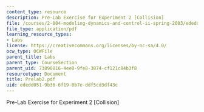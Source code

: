 ```yaml
---
content_type: resource
description: Pre-Lab Exercise for Experiment 2 [Collision]
file: /courses/2-004-modeling-dynamics-and-control-ii-spring-2003/ededd0519b366f190b7eddf5cd3df43c_Prelab2.pdf
file_type: application/pdf
learning_resource_types:
- Labs
license: https://creativecommons.org/licenses/by-nc-sa/4.0/
ocw_type: OCWFile
parent_title: Labs
parent_type: CourseSection
parent_uid: 73890816-4ee0-9fe8-3874-cf121c84b3f8
resourcetype: Document
title: Prelab2.pdf
uid: ededd051-9b36-6f19-0b7e-ddf5cd3df43c
---
```

Pre-Lab Exercise for Experiment 2 [Collision]